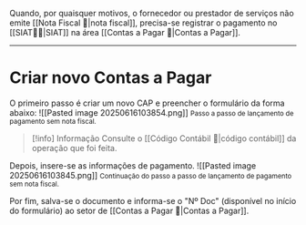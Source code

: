 Quando, por quaisquer motivos, o fornecedor ou prestador de serviços não emite [[Nota Fiscal 📃|nota fiscal]], precisa-se registrar o pagamento no [[SIAT🚚🌐|SIAT]] na área [[Contas a Pagar 💸|Contas a Pagar]].

---
# Criar novo Contas a Pagar

O primeiro passo é criar um novo CAP e preencher o formulário da forma abaixo:
![[Pasted image 20250616103854.png]]
<span style="font-size: smaller;">Passo a passo de lançamento de pagamento sem nota fiscal.</span>

> [!info] Informação
> Consulte o [[Código Contábil 🔢|código contábil]] da operação que foi feita.

Depois, insere-se as informações de pagamento.
![[Pasted image 20250616103845.png]]
<span style="font-size: smaller;">Continuação do passo a passo de lançamento de pagamento sem nota fiscal.</span>

Por fim, salva-se o documento e informa-se o "Nº Doc" (disponível no início do formulário) ao setor de [[Contas a Pagar 💸|Contas a Pagar]].